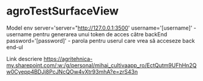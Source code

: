 # agroTestSurfaceView

Model env
server='server="http://127.0.0.1:3500'
username='[username]' - username pentru generarea unui token de acces către backEnd
password='[password]' - parola pentru userul care vrea să acceseze back end-ul

Link descriere https://agritehnica-my.sharepoint.com/:w:/g/personal/mihai_cultivaapp_ro/EctQutm9UFhHn2Qw0Cyepp4BDJj8PcJNcQOw4vXtr93mhA?e=zrS43n
